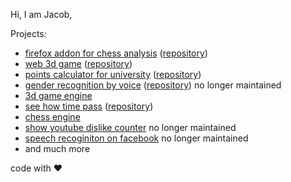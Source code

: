 Hi, I am Jacob,

Projects:

- [firefox addon for chess analysis](https://addons.mozilla.org/en-US/firefox/addon/chess-com-analyse-at-lichess/) ([repository](https://github.com/zeraye/chess-analysis-firefox-extension))
- [web 3d game](https://minceraft-jade.vercel.app/) ([repository](https://github.com/zeraye/minceraft))
- [points calculator for university](https://zeraye.github.io/wut-calculator/) ([repository](https://github.com/zeraye/wut-calculator))
- [gender recognition by voice](https://zeraye.github.io/rege/) ([repository](https://github.com/zeraye/rege)) no longer maintained
- [3d game engine](https://github.com/zeraye/minecraft)
- [see how time pass](https://zeraye.github.io/ageing/) ([repository](https://github.com/zeraye/ageing))
- [chess engine](https://github.com/zeraye/buba)
- [show youtube dislike counter](https://github.com/zeraye/youtube-dislikes-counter) no longer maintained
- [speech recoginiton on facebook](https://github.com/zeraye/facebook-speech-recognition) no longer maintained
- and much more

code with ❤️
